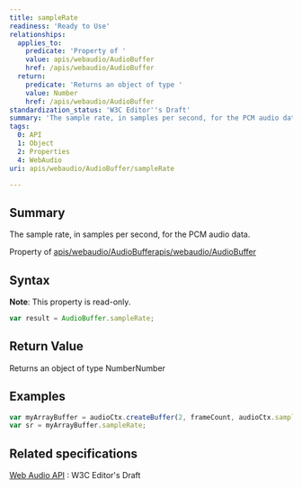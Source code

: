```yaml
---
title: sampleRate
readiness: 'Ready to Use'
relationships:
  applies_to:
    predicate: 'Property of '
    value: apis/webaudio/AudioBuffer
    href: /apis/webaudio/AudioBuffer
  return:
    predicate: 'Returns an object of type '
    value: Number
    href: /apis/webaudio/AudioBuffer
standardization_status: 'W3C Editor''s Draft'
summary: 'The sample rate, in samples per second, for the PCM audio data.'
tags:
  0: API
  1: Object
  2: Properties
  4: WebAudio
uri: apis/webaudio/AudioBuffer/sampleRate

---
```

## <span>Summary</span>

The sample rate, in samples per second, for the PCM audio data.

Property of [apis/webaudio/AudioBuffer](/apis/webaudio/AudioBuffer)[apis/webaudio/AudioBuffer](/apis/webaudio/AudioBuffer)

## <span>Syntax</span>

**Note**: This property is read-only.

``` js
var result = AudioBuffer.sampleRate;
```

## <span>Return Value</span>

Returns an object of type NumberNumber

## <span>Examples</span>

``` js
var myArrayBuffer = audioCtx.createBuffer(2, frameCount, audioCtx.sampleRate);
var sr = myArrayBuffer.sampleRate;
```

## <span>Related specifications</span>

[Web Audio API](http://webaudio.github.io/web-audio-api/)
:   W3C Editor's Draft
